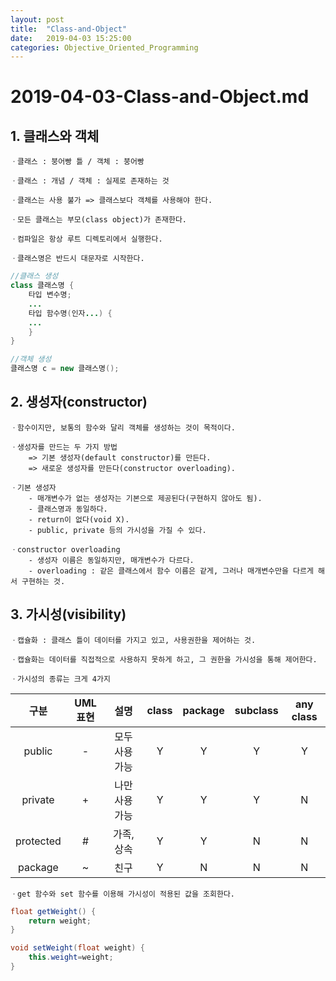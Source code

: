 ```yaml
---
layout: post
title:  "Class-and-Object"
date:   2019-04-03 15:25:00
categories: Objective_Oriented_Programming
---
```


# 2019-04-03-Class-and-Object.md

## 1. 클래스와 객체

	ㆍ클래스 : 붕어빵 틀 / 객체 : 붕어빵

	ㆍ클래스 : 개념 / 객체 : 실제로 존재하는 것

	ㆍ클래스는 사용 불가 => 클래스보다 객체를 사용해야 한다.

	ㆍ모든 클래스는 부모(class object)가 존재한다.

	ㆍ컴파일은 항상 루트 디렉토리에서 실행한다.

	ㆍ클래스명은 반드시 대문자로 시작한다.

```java
//클래스 생성
class 클래스명 {
	타입 변수명;
	...
	타입 함수명(인자...) {
	...
	}
}

//객체 생성
클래스명 c = new 클래스명();
```

## 2. 생성자(constructor)

	ㆍ함수이지만, 보통의 함수와 달리 객체를 생성하는 것이 목적이다.

	ㆍ생성자를 만드는 두 가지 방법
		=> 기본 생성자(default constructor)를 만든다.
		=> 새로운 생성자를 만든다(constructor overloading).

	ㆍ기본 생성자
		- 매개변수가 없는 생성자는 기본으로 제공된다(구현하지 않아도 됨).
		- 클래스명과 동일하다.
		- return이 없다(void X).
		- public, private 등의 가시성을 가질 수 있다.

	ㆍconstructor overloading
		- 생성자 이름은 동일하지만, 매개변수가 다르다.
		- overloading : 같은 클래스에서 함수 이름은 같게, 그러나 매개변수만을 다르게 해서 구현하는 것.

## 3. 가시성(visibility)

	ㆍ캡슐화 : 클래스 틀이 데이터를 가지고 있고, 사용권한을 제어하는 것.

	ㆍ캡슐화는 데이터를 직접적으로 사용하지 못하게 하고, 그 권한을 가시성을 통해 제어한다.

	ㆍ가시성의 종류는 크게 4가지

|구분|UML 표현|설명|class|package|subclass|any class|
|:-----:|:-----:|:-----:|:-----:|:-----:|:-----:|:-----:|
|public|-|모두 사용 가능|Y|Y|Y|Y|
|private|+|나만 사용 가능|Y|Y|Y|N|
|protected|#|가족, 상속|Y|Y|N|N|
|package|~|친구|Y|N|N|N|


	ㆍget 함수와 set 함수를 이용해 가시성이 적용된 값을 조회한다.
```java
float getWeight() {
	return weight;
}

void setWeight(float weight) {
	this.weight=weight;
}
```


